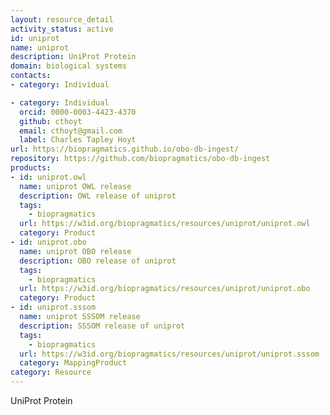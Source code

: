 ```yaml
---
layout: resource_detail
activity_status: active
id: uniprot
name: uniprot
description: UniProt Protein
domain: biological systems
contacts:
- category: Individual

- category: Individual
  orcid: 0000-0003-4423-4370
  github: cthoyt
  email: cthoyt@gmail.com
  label: Charles Tapley Hoyt
url: https://biopragmatics.github.io/obo-db-ingest/
repository: https://github.com/biopragmatics/obo-db-ingest
products:
- id: uniprot.owl
  name: uniprot OWL release
  description: OWL release of uniprot
  tags:
    - biopragmatics
  url: https://w3id.org/biopragmatics/resources/uniprot/uniprot.owl
  category: Product
- id: uniprot.obo
  name: uniprot OBO release
  description: OBO release of uniprot
  tags:
    - biopragmatics
  url: https://w3id.org/biopragmatics/resources/uniprot/uniprot.obo
  category: Product
- id: uniprot.sssom
  name: uniprot SSSOM release
  description: SSSOM release of uniprot
  tags:
    - biopragmatics
  url: https://w3id.org/biopragmatics/resources/uniprot/uniprot.sssom
  category: MappingProduct
category: Resource
---
```


UniProt Protein
